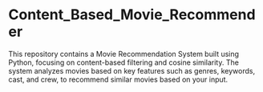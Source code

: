 # Content_Based_Movie_Recommender
This repository contains a Movie Recommendation System built using Python, focusing on content-based filtering and cosine similarity. The system analyzes movies based on key features such as genres, keywords, cast, and crew, to recommend similar movies based on your input.
